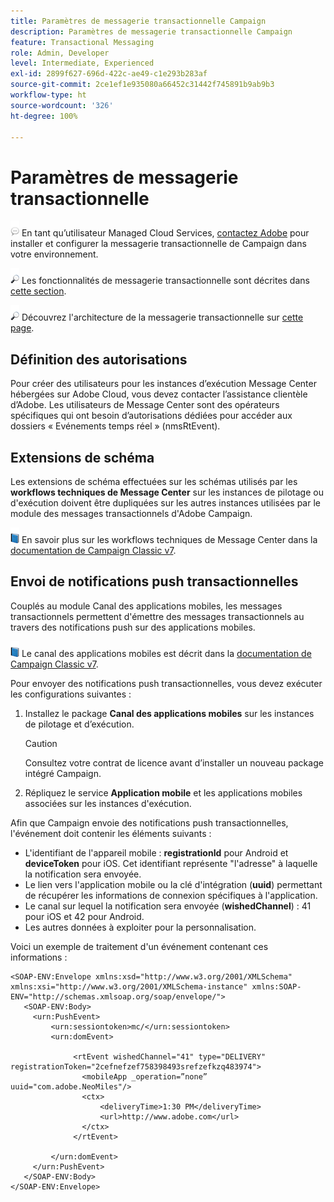 ```yaml
---
title: Paramètres de messagerie transactionnelle Campaign
description: Paramètres de messagerie transactionnelle Campaign
feature: Transactional Messaging
role: Admin, Developer
level: Intermediate, Experienced
exl-id: 2899f627-696d-422c-ae49-c1e293b283af
source-git-commit: 2ce1ef1e935080a66452c31442f745891b9ab9b3
workflow-type: ht
source-wordcount: '326'
ht-degree: 100%

---
```


# Paramètres de messagerie transactionnelle

![](../assets/do-not-localize/speech.png)  En tant qu’utilisateur Managed Cloud Services, [contactez Adobe](../start/campaign-faq.md#support) pour installer et configurer la messagerie transactionnelle de Campaign dans votre environnement.

![](../assets/do-not-localize/glass.png) Les fonctionnalités de messagerie transactionnelle sont décrites dans [cette section](../send/transactional.md).

![](../assets/do-not-localize/glass.png) Découvrez l&#39;architecture de la messagerie transactionnelle sur [cette page](../architecture/architecture.md).

## Définition des autorisations

Pour créer des utilisateurs pour les instances d’exécution Message Center hébergées sur Adobe Cloud, vous devez contacter l’assistance clientèle d’Adobe. Les utilisateurs de Message Center sont des opérateurs spécifiques qui ont besoin d’autorisations dédiées pour accéder aux dossiers « Evénements temps réel » (nmsRtEvent).

## Extensions de schéma

Les extensions de schéma effectuées sur les schémas utilisés par les **workflows techniques de Message Center** sur les instances de pilotage ou d&#39;exécution doivent être dupliquées sur les autres instances utilisées par le module des messages transactionnels d&#39;Adobe Campaign.

![](../assets/do-not-localize/book.png) En savoir plus sur les workflows techniques de Message Center dans la [documentation de Campaign Classic v7](https://experienceleague.adobe.com/docs/campaign-classic/using/transactional-messaging/configure-transactional-messaging/additional-configurations.html?lang=fr#technical-workflows).

## Envoi de notifications push transactionnelles

Couplés au module Canal des applications mobiles, les messages transactionnels permettent d&#39;émettre des messages transactionnels au travers des notifications push sur des applications mobiles.

![](../assets/do-not-localize/book.png) Le canal des applications mobiles est décrit dans la [documentation de Campaign Classic v7](https://experienceleague.adobe.com/docs/campaign-classic/using/sending-messages/sending-push-notifications/about-mobile-app-channel.html?lang=fr#sending-messages).

Pour envoyer des notifications push transactionnelles, vous devez exécuter les configurations suivantes :

1. Installez le package **Canal des applications mobiles** sur les instances de pilotage et d’exécution.

   >[!CAUTION]
   >
   >Consultez votre contrat de licence avant d’installer un nouveau package intégré Campaign.

1. Répliquez le service **Application mobile** et les applications mobiles associées sur les instances d&#39;exécution.

Afin que Campaign envoie des notifications push transactionnelles, l&#39;événement doit contenir les éléments suivants :

* L&#39;identifiant de l&#39;appareil mobile : **registrationId** pour Android et **deviceToken** pour iOS. Cet identifiant représente &quot;l&#39;adresse&quot; à laquelle la notification sera envoyée.
* Le lien vers l&#39;application mobile ou la clé d&#39;intégration (**uuid**) permettant de récupérer les informations de connexion spécifiques à l&#39;application.
* Le canal sur lequel la notification sera envoyée (**wishedChannel**) : 41 pour iOS et 42 pour Android.
* Les autres données à exploiter pour la personnalisation.

Voici un exemple de traitement d&#39;un événement contenant ces informations :

```
<SOAP-ENV:Envelope xmlns:xsd="http://www.w3.org/2001/XMLSchema" xmlns:xsi="http://www.w3.org/2001/XMLSchema-instance" xmlns:SOAP-ENV="http://schemas.xmlsoap.org/soap/envelope/">
   <SOAP-ENV:Body>
     <urn:PushEvent>
         <urn:sessiontoken>mc/</urn:sessiontoken>
         <urn:domEvent>

              <rtEvent wishedChannel="41" type="DELIVERY" registrationToken="2cefnefzef758398493srefzefkzq483974">
                <mobileApp _operation=”none” uuid="com.adobe.NeoMiles"/>
                <ctx>
                    <deliveryTime>1:30 PM</deliveryTime>
                    <url>http://www.adobe.com</url>
                </ctx>
              </rtEvent>

         </urn:domEvent>
     </urn:PushEvent>           
   </SOAP-ENV:Body>
</SOAP-ENV:Envelope>
```
